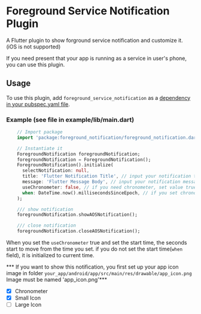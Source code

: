 # Foreground Service Notification Plugin

A Flutter plugin to show forground service notification and customize it. (iOS is not supported)

If you need present that your app is running as a service in user's phone, you can use this plugin.

## Usage
To use this plugin, add `foreground_service_notification` as a [dependency in your pubspec.yaml file](https://flutter.io/platform-plugins/).

### Example (see file in example/lib/main.dart)

``` dart
    // Import package
    import 'package:foreground_notification/foreground_notification.dart';

    // Instantiate it
    ForegroundNotification foregroundNotification;
    foregroundNotification = ForegroundNotification();
    ForegroundNotification().initialize(
      selectNotification: null,
      title: 'Flutter Notification Title', // input your notification title
      message: 'Flutter Message Body', // input your notification message body
      useChronometer: false, // if you need chronometer, set value true (* chronometer is an extremely accurate clock)
      when: DateTime.now().millisecondsSinceEpoch, // if you set chronometer true, set the time you want to start
    );

    /// show notification
    foregroundNotification.showAOSNotification();

    /// close notification
    foregroundNotification.closeAOSNotification();
```

When you set the `useChronometer` true and set the start time, the seconds start to move from the time you set.
if you do not set the start time(`when` field), it is initialized to current time.

*** If you want to show this notification, you first set up your app icon image in folder `your_app/android/app/src/main/res/drawable/app_icon.png`
Image must be named 'app_icon.png'***

 - [x] Chronometer
 - [x] Small Icon
 - [ ] Large Icon